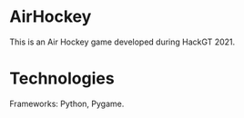 # AirHockey
This is an Air Hockey game developed during HackGT 2021.

# Technologies

Frameworks: Python, Pygame.

